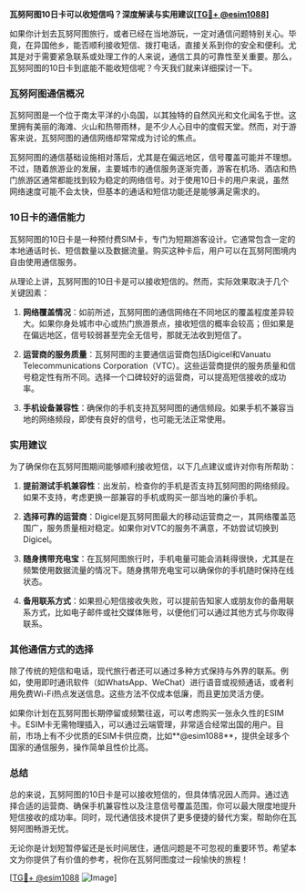 **瓦努阿图10日卡可以收短信吗？深度解读与实用建议[[TG💪+ @esim1088](https://t.me/s/esim1088)]**

如果你计划去瓦努阿图旅行，或者已经在当地游玩，一定对通信问题特别关心。毕竟，在异国他乡，能否顺利接收短信、拨打电话，直接关系到你的安全和便利。尤其是对于需要紧急联系或处理工作的人来说，通信工具的可靠性至关重要。那么，瓦努阿图的10日卡到底能不能收短信呢？今天我们就来详细探讨一下。

### 瓦努阿图通信概况

瓦努阿图是一个位于南太平洋的小岛国，以其独特的自然风光和文化闻名于世。这里拥有美丽的海滩、火山和热带雨林，是不少人心目中的度假天堂。然而，对于游客来说，瓦努阿图的通信网络却常常成为讨论的焦点。

瓦努阿图的通信基础设施相对落后，尤其是在偏远地区，信号覆盖可能并不理想。不过，随着旅游业的发展，主要城市的通信服务逐渐完善，游客在机场、酒店和热门旅游区通常都能找到较为稳定的网络信号。对于使用10日卡的用户来说，虽然网络速度可能不会太快，但基本的通话和短信功能还是能够满足需求的。

### 10日卡的通信能力

瓦努阿图的10日卡是一种预付费SIM卡，专门为短期游客设计。它通常包含一定的本地通话时长、短信数量以及数据流量。购买这种卡后，用户可以在瓦努阿图境内自由使用通信服务。

从理论上讲，瓦努阿图的10日卡是可以接收短信的。然而，实际效果取决于几个关键因素：

1. **网络覆盖情况**：如前所述，瓦努阿图的通信网络在不同地区的覆盖程度差异较大。如果你身处城市中心或热门旅游景点，接收短信的概率会较高；但如果是在偏远地区，信号较弱甚至完全无信号，那就无法收到短信了。

2. **运营商的服务质量**：瓦努阿图的主要通信运营商包括Digicel和Vanuatu Telecommunications Corporation（VTC）。这些运营商提供的服务质量和信号稳定性有所不同。选择一个口碑较好的运营商，可以提高短信接收的成功率。

3. **手机设备兼容性**：确保你的手机支持瓦努阿图的通信频段。如果手机不兼容当地的网络频段，即使有良好的信号，也可能无法正常使用。

### 实用建议

为了确保你在瓦努阿图期间能够顺利接收短信，以下几点建议或许对你有所帮助：

1. **提前测试手机兼容性**：出发前，检查你的手机是否支持瓦努阿图的网络频段。如果不支持，考虑更换一部兼容的手机或购买一部当地的廉价手机。

2. **选择可靠的运营商**：Digicel是瓦努阿图最大的移动运营商之一，其网络覆盖范围广，服务质量相对稳定。如果你对VTC的服务不满意，不妨尝试切换到Digicel。

3. **随身携带充电宝**：在瓦努阿图旅行时，手机电量可能会消耗得很快，尤其是在频繁使用数据流量的情况下。随身携带充电宝可以确保你的手机随时保持在线状态。

4. **备用联系方式**：如果担心短信接收失败，可以提前告知家人或朋友你的备用联系方式，比如电子邮件或社交媒体账号，以便他们可以通过其他方式与你取得联系。

### 其他通信方式的选择

除了传统的短信和电话，现代旅行者还可以通过多种方式保持与外界的联系。例如，使用即时通讯软件（如WhatsApp、WeChat）进行语音或视频通话，或者利用免费Wi-Fi热点发送信息。这些方法不仅成本低廉，而且更加灵活方便。

如果你计划在瓦努阿图长期停留或频繁往返，可以考虑购买一张永久性的ESIM卡。ESIM卡无需物理插入，可以通过云端管理，非常适合经常出国的用户。目前，市场上有不少优质的ESIM卡供应商，比如**@esim1088**，提供全球多个国家的通信服务，操作简单且性价比高。

### 总结

总的来说，瓦努阿图的10日卡是可以接收短信的，但具体情况因人而异。通过选择合适的运营商、确保手机兼容性以及注意信号覆盖范围，你可以最大限度地提升短信接收的成功率。同时，现代通信技术提供了更多便捷的替代方案，帮助你在瓦努阿图畅游无忧。

无论你是计划短暂停留还是长时间居住，通信问题是不可忽视的重要环节。希望本文为你提供了有价值的参考，祝你在瓦努阿图度过一段愉快的旅程！

[[TG💪+ @esim1088](https://t.me/s/esim1088) ![Image](https://i.postimg.cc/4NQfJmqS/Snipaste-2025-05-13-00-14-12.png)]